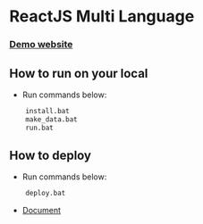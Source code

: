 # ReactJS Multi Language
### [Demo website][1]

## How to run on your local
- Run commands below:
```sh
    install.bat
    make_data.bat
    run.bat
```

## How to deploy
- Run commands below:
```sh
    deploy.bat
```
- [Document][2]

[1]: https://lcd11001.github.io/react_multi_language
[2]: https://docs.github.com/en/pages/getting-started-with-github-pages/configuring-a-publishing-source-for-your-github-pages-site
